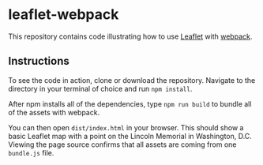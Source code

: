 # leaflet-webpack
This repository contains code illustrating how to use [Leaflet](http://leafletjs.com/) with [webpack](https://webpack.js.org/).

## Instructions
To see the code in action, clone or download the repository. Navigate to the directory in your terminal of choice and run `npm install`.

After npm installs all of the dependencies, type `npm run build` to bundle all of the assets with webpack.

You can then open `dist/index.html` in your browser. This should show a basic Leaflet map with a point on the Lincoln Memorial in Washington, D.C. Viewing the page source confirms that all assets are coming from one `bundle.js` file.
